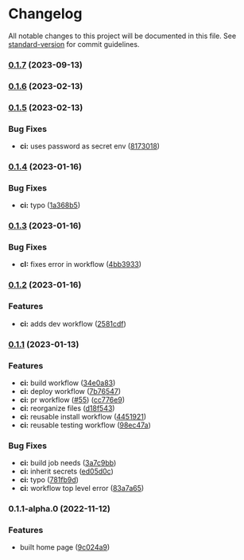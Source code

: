 # Changelog

All notable changes to this project will be documented in this file. See [standard-version](https://github.com/conventional-changelog/standard-version) for commit guidelines.

### [0.1.7](https://github.com/powerkernel/power-web/compare/v0.1.6...v0.1.7) (2023-09-13)

### [0.1.6](https://github.com/powerkernel/power-web/compare/v0.1.5...v0.1.6) (2023-02-13)

### [0.1.5](https://github.com/powerkernel/power-web/compare/v0.1.4...v0.1.5) (2023-02-13)


### Bug Fixes

* **ci:** uses password as secret env ([8173018](https://github.com/powerkernel/power-web/commit/8173018afd721208584bd09b386bae77894383c3))

### [0.1.4](https://github.com/powerkernel/power-web/compare/v0.1.3...v0.1.4) (2023-01-16)


### Bug Fixes

* **ci:** typo ([1a368b5](https://github.com/powerkernel/power-web/commit/1a368b5eeaddf38c467cb69d5afb8eae95fbe133))

### [0.1.3](https://github.com/powerkernel/power-web/compare/v0.1.2...v0.1.3) (2023-01-16)


### Bug Fixes

* **cI:** fixes error in workflow ([4bb3933](https://github.com/powerkernel/power-web/commit/4bb39335e1c59907f1a4a1636a43c18da8481263))

### [0.1.2](https://github.com/powerkernel/power-web/compare/v0.1.1...v0.1.2) (2023-01-16)


### Features

* **ci:** adds dev workflow ([2581cdf](https://github.com/powerkernel/power-web/commit/2581cdff9eb2c9408b9101bb6d11c096fec88ff1))

### [0.1.1](https://github.com/powerkernel/power-web/compare/v0.1.1-alpha.0...v0.1.1) (2023-01-13)


### Features

* **ci:** build workflow ([34e0a83](https://github.com/powerkernel/power-web/commit/34e0a83fa0a962380bdc100b8f31f8103297fed5))
* **ci:** deploy workflow ([7b76547](https://github.com/powerkernel/power-web/commit/7b765471acc3148365a27dfa442b0b1e0659800d))
* **ci:** pr workflow ([#55](https://github.com/powerkernel/power-web/issues/55)) ([cc776e9](https://github.com/powerkernel/power-web/commit/cc776e99d5eba0a13ff1e1730497d80ffb9ed250))
* **ci:** reorganize files ([d18f543](https://github.com/powerkernel/power-web/commit/d18f54342b4440dbace55e0773927877bd1af302))
* **ci:** reusable install workflow ([4451921](https://github.com/powerkernel/power-web/commit/4451921b1997d7e2024a53c6658e17bace3d7bed))
* **ci:** reusable testing workflow ([98ec47a](https://github.com/powerkernel/power-web/commit/98ec47aa56a2b5f367d1f3dce606acdc5b508cf1))


### Bug Fixes

* **ci:** build job needs ([3a7c9bb](https://github.com/powerkernel/power-web/commit/3a7c9bbe70b0a3458b1c9350bbab2ba59ae066e3))
* **ci:** inherit secrets ([ed05d0c](https://github.com/powerkernel/power-web/commit/ed05d0c7f9971f1447220f55816e550ed842a1c1))
* **ci:** typo ([781fb9d](https://github.com/powerkernel/power-web/commit/781fb9d7a37a1457ad220de5f7195bb3cb1c32dc))
* **ci:** workflow top level error ([83a7a65](https://github.com/powerkernel/power-web/commit/83a7a65ff655ddb426d79188036a6410d4191084))

### 0.1.1-alpha.0 (2022-11-12)


### Features

* built home page ([9c024a9](https://github.com/powerkernel/power-web/commit/9c024a988bb9fca105cef6d48a7de36c9eab47bf))
